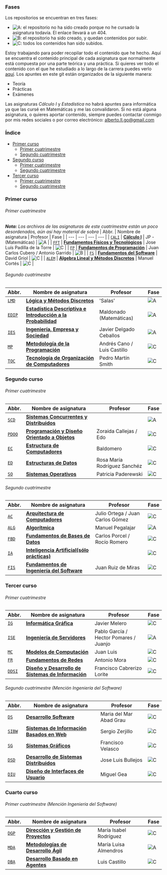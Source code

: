 ### Fases

Los repositorios se encuentran en tres fases:

* ![A](https://img.shields.io/badge/-A-red): el repositorio no ha sido creado porque no he cursado la asignatura todavía. El enlace llevará a un 404.
* ![B](https://img.shields.io/badge/-B-yellow): el repositorio ha sido creado, y quedan contenidos por subir.
* ![C](https://img.shields.io/badge/-C-green): todos los contenidos han sido subidos. 

Estoy trabajando para poder recopilar todo el contenido que he hecho. Aquí se encuentra el contenido principal de cada asignatura que normalmente está compuesta por una parte teórica y una práctica. Si quieres ver todo el contenido con el que he estudiado a lo largo de la carrera puedes verlo [aquí](https://drive.google.com/drive/folders/1Zk_47cOrywLsJNiVvQrr0kcR7IUnXzsB?usp=sharing). Los apuntes en este git están organizados de la siguiente manera:
* Teoría
* Prácticas
* Exámenes

Las asignaturas _Cálculo I_ y _Estadística_ no habrá apuntes para informática ya que las cursé en Matemáticas y me las convalidaron.
Si no está alguna asignatura, o quieres aportar contenido, siempre puedes contactar conmigo por mis redes sociales o por correo electrónico: [alberto.ll.go@gmail.com](mailto:alberto.ll.go@gmail.com)

### Índice

* [Primer curso](#primer-curso)
	* [Primer cuatrimestre](#primer-cuatrimestre)
	* [Segundo cuatrimestre](#segundo-cuatrimestre)
* [Segundo curso](#segundo-curso)
	* [Primer cuatrimestre](#primer-cuatrimestre-1)
	* [Segundo cuatrimestre](#segundo-cuatrimestre-1)
* [Tercer curso](#tercer-curso)
	* [Primer cuatrimestre](#primer-cuatrimestre-2)
	* [Segundo cuatrimestre](#segundo-cuatrimestre-2)

### Primer curso

###### Primer cuatrimestre
**_Nota:_** _Los archivos de las asignaturas de este cuatrimestre están un poco desordenados, aún así hay material de sobra_
| Abbr. | Nombre de asignatura | Profesor | Fase |
| --- | --- | --- | --- |
| [`CALI`]() | [**Cálculo I**]() | JP - (Matemáticas) | ![A](https://img.shields.io/badge/-A-red) |
| [`FFT`](https://github.com/albertollamas-GII/FFT) | [**Fundamentos Físicos y Tecnológicos**](https://github.com/albertollamas-GII/FFT) | Jose Luís Padilla de la Torre | ![C](https://img.shields.io/badge/-C-green) |
| [`FP`](https://github.com/albertollamas-GII/FP) | [**Fundamentos de Programación**](https://github.com/albertollamas-GII/FP) | Juan Carlos Cubero / Antonio Garrido | ![B](https://img.shields.io/badge/-C-green) |
| [`FS`](https://github.com/albertollamas-GII/FS) | [**Fundamentos del Software**](https://github.com/albertollamas-GII/FS) | David Griol | ![C](https://img.shields.io/badge/-C-green) |
| [`ALEM`](https://github.com/albertollamas-GII/ALEM) | [**Algebra Lineal y Métodos Discretos**](https://github.com/albertollamas-GII/ALEM) | Manuel Cortés | ![C](https://img.shields.io/badge/-C-green) |

###### Segundo cuatrimestre

| Abbr. | Nombre de asignatura | Profesor | Fase |
| --- | --- | --- | --- |
| [`LMD`](https://github.com/albertollamas-GII/LMD) | [**Lógica y Métodos Discretos**](https://github.com/albertollamas-GII/LMD) | 'Salas' | ![A](https://img.shields.io/badge/-C-green) |
| [`EDIP`]() | [**Estadística Descriptiva e Introducción a la Probabilidad**]() | Maldonado (Matemáticas) | ![A](https://img.shields.io/badge/-A-red) |
| [`IES`](https://github.com/albertollamas-GII/IES) | [**Ingeniería, Empresa y Sociedad**](https://github.com/albertollamas-GII/IES) | Javier Delgado Ceballos | ![A](https://img.shields.io/badge/-C-green) |
| [`MP`](https://github.com/albertollamas-GII/MP) | [**Metodología de la Programación**](https://github.com/albertollamas-GII/MP) | Andrés Cano / Luis Castillo | ![C](https://img.shields.io/badge/-C-green) |
| [`TOC`](https://github.com/albertollamas-GII/TOC) | [**Tecnología de Organización de Computadores**](https://github.com/albertollamas-GII/TOC) | Pedro Martín Smith | ![C](https://img.shields.io/badge/-C-green) |

### Segundo curso

###### Primer cuatrimestre

| Abbr. | Nombre de asignatura | Profesor | Fase |
| --- | --- | --- | --- |
| [`SCD`](https://github.com/albertollamas-GII/SCD) | [**Sistemas Concurrentes y Distribuidos**](https://github.com/albertollamas-GII/SCD) | | ![A](https://img.shields.io/badge/-A-red) |
| [`PDOO`](https://github.com/albertollamas-GII/PDOO) | [**Programación y Diseño Orientado a Objetos**](https://github.com/albertollamas-GII/PDOO) | Zoraida Callejas / Edo  | ![C](https://img.shields.io/badge/-C-green) |
| [`EC`](https://github.com/albertollamas-GII/EC) | [**Estructura de Computadores**](https://github.com/albertollamas-GII/EC) | Baldomero | ![C](https://img.shields.io/badge/-C-green) |
| [`ED`](https://github.com/albertollamas-GII/ED) | [**Estructuras de Datos**](https://github.com/albertollamas-GII/ED) | Rosa María Rodríguez Sanchéz | ![C](https://img.shields.io/badge/-C-green) |
| [`SO`](https://github.com/albertollamas-GII/SO) | [**Sistemas Operativos**](https://github.com/albertollamas-GII/SO) | Patricia Paderewski | ![C](https://img.shields.io/badge/-C-green) |

###### Segundo cuatrimestre

| Abbr. | Nombre de asignatura | Profesor | Fase |
| --- | --- | --- | --- |
| [`AC`](https://github.com/albertollamas-GII/AC) | [**Arquitectura de Computadores**](https://github.com/albertollamas-GII/AC) | Julio Ortega / Juan Carlos Gómez | ![C](https://img.shields.io/badge/-C-green) |
| [`ALG`](https://github.com/albertollamas-GII/ALG) | [**Algorítmica**](https://github.com/albertollamas-GII/ALG) | Manuel Pegalajar | ![A](https://img.shields.io/badge/-C-green) |
| [`FBD`](https://github.com/albertollamas-GII/FBD) | [**Fundamentos de Bases de Datos**](https://github.com/albertollamas-GII/FBD) | Carlos Porcel / Rocío Romero | ![C](https://img.shields.io/badge/-C-green) |
| [`IA`](https://github.com/albertollamas-GII/IA) | [**Inteligencia Artificial(sólo prácticas)**](https://github.com/albertollamas-GII/IA) |  | ![C](https://img.shields.io/badge/-C-green) |
| [`FIS`](https://github.com/albertollamas-GII/FIS) | [**Fundamentos de Ingeniería del Software**](https://github.com/albertollamas-GII/FIS) | Juan Ruiz de Miras | ![C](https://img.shields.io/badge/-C-green) |

### Tercer curso

###### Primer cuatrimestre

| Abbr. | Nombre de asignatura | Profesor | Fase |
| --- | --- | --- | --- |
| [`IG`](https://github.com/albertollamas-GII/IG) | [**Informática Gráfica**](https://github.com/albertollamas-GII/IG) | Javier Melero | ![C](https://img.shields.io/badge/-C-green) |
| [`ISE`](https://github.com/albertollamas-GII/ISE) | [**Ingeniería de Servidores**](https://github.com/albertollamas-GII/ISE) | Pablo García / Hector Pomares / Juanjo | ![A](https://img.shields.io/badge/-C-green) |
| [`MC`](https://github.com/albertollamas-GII/MC) | [**Modelos de Computación**](https://github.com/albertollamas-GII/MC) | Juan Luis | ![C](https://img.shields.io/badge/-C-green) |
| [`FR`](https://github.com/albertollamas-GII/FR) | [**Fundamentos de Redes**](https://github.com/albertollamas-GII/FR) | Antonio Mora | ![C](https://img.shields.io/badge/-C-green) |
| [`DDSI`](https://github.com/albertollamas-GII/DDSI) | [**Diseño y Desarrollo de Sistemas de Información**](https://github.com/albertollamas-GII/DDSI) | Francisco Cabrerizo Lorite | ![C](https://img.shields.io/badge/-C-green) |

###### Segundo cuatrimestre (Mención Ingeniería del Software)

| Abbr. | Nombre de asignatura | Profesor | Fase |
| --- | --- | --- | --- |
| [`DS`](https://github.com/albertollamas-GII/DS) | [**Desarrollo Software**](https://github.com/albertollamas-GII/DS) | Maria del Mar Abad Grau | ![C](https://img.shields.io/badge/-C-green) |
| [`SIBW`](https://github.com/albertollamas-GII/SIBW) | [**Sistemas de Información Basados en Web**](https://github.com/albertollamas-GII/SIBW) | Sergio Zerjillo | ![C](https://img.shields.io/badge/-C-green) |
| [`SG`](https://github.com/albertollamas-GII/SG) | [**Sistemas Gráficos**](https://github.com/albertollamas-GII/SG) | Francisco Velasco | ![C](https://img.shields.io/badge/-C-green) |
| [`DSD`](https://github.com/albertollamas-GII/DSD) | [**Desarrollo de Sistemas Distribuidos**](https://github.com/albertollamas-GII/DSD) | Jose Luis Bullejos | ![C](https://img.shields.io/badge/-C-green) |
| [`DIU`](https://github.com/albertollamas-GII/DIU) | [**Diseño de Interfaces de Usuario**](https://github.com/albertollamas-GII/DIU) | Miguel Gea | ![C](https://img.shields.io/badge/-C-green) |

### Cuarto curso

###### Primer cuatrimestre (Mención Ingeniería del Software)

| Abbr. | Nombre de asignatura | Profesor | Fase |
| --- | --- | --- | --- |
| [`DGP`](https://github.com/albertollamas-GII/DGP) | [**Dirección y Gestión de Proyectos**](https://github.com/albertollamas-GII/DGP) | María Isabel Rodríguez | ![C](https://img.shields.io/badge/-C-green) |
| [`MDA`](https://github.com/albertollamas-GII/MDA) | [**Metodologías de Desarrollo Ágil**](https://github.com/albertollamas-GII/MDA) | María Luisa Almendros | ![A](https://img.shields.io/badge/-C-green) |
| [`DBA`]() | [**Desarrollo Basado en Agentes**]() | Luis Castillo | ![C](https://img.shields.io/badge/-C-green) |
